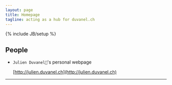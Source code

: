 ```yaml
---
layout: page
title: Homepage
tagline: acting as a hub for duvanel.ch
---
```

{% include JB/setup %}

## People
* `Julien Duvanel`'s personal webpage 

	[http://julien.duvanel.ch](http://julien.duvanel.ch)


***
